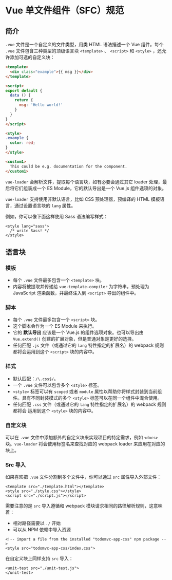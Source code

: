 # Vue 单文件组件（SFC）规范

## 简介

`.vue` 文件是一个自定义的文件类型，用类 HTML 语法描述一个 Vue 组件。每个 `.vue` 文件包含三种类型的顶级语言块 `<template>` 、 `<script>` 和 `<style>` ，还允许添加可选的自定义块：

```html
<template>
  <div class="example">{{ msg }}</div>
</template>

<script>
export default {
  data () {
    return {
      msg: 'Hello world!'
    }
  }
}
</script>

<style>
.example {
  color: red;
}
</style>

<custom1>
  This could be e.g. documentation for the component.
</custom1>
```

`vue-loader` 会解析文件，提取每个语言块，如有必要会通过其它 loader 处理，最后将它们组装成一个 ES Module，它的默认导出是一个 Vue.js 组件选项的对象。

`vue-loader` 支持使用非默认语言，比如 CSS 预处理器，预编译的 HTML 模板语言，通过设置语言块的 `lang` 属性。

例如，你可以像下面这样使用 Sass 语法编写样式：

```vue
<style lang="sass">
  /* write Sass! */
</style>
```

## 语言块

### 模板

- 每个 `.vue` 文件最多包含一个 `<template>` 块。
- 内容将被提取并传递给 `vue-template-compiler` 为字符串，预处理为 JavaScript 渲染函数，并最终注入到 `<script>` 导出的组件中。

### 脚本

- 每个 `.vue` 文件最多包含一个 `<script>` 块。
- 这个脚本会作为一个 ES Module 来执行。
- 它的 **默认导出** 应该是一个 Vue.js 的组件选项对象。也可以导出由 `Vue.extend()` 创建的扩展对象，但是普通对象是更好的选择。
- 任何匹配 `.js` 文件（或通过它的 `lang` 特性指定的扩展名）的 webpack 规则都将会运用到这个 `<script>` 块的内容中。

### 样式

- 默认匹配：`/\.css$/`。
- 一个 `.vue` 文件可以包含多个 `<style>` 标签。
- `<style>` 标签可以有 `scoped` 或者 `module` 属性以帮助你将样式封装到当前组件。具有不同封装模式的多个 `<style>` 标签可以在同一个组件中混合使用。
- 任何匹配 `.css` 文件（或通过它的 `lang` 特性指定的扩展名）的 webpack 规则都将会 运用到这个 `<style>` 块的内容中。

### 自定义块

可以在 `.vue` 文件中添加额外的自定义块来实现项目的特定需求，例如 `<docs>` 块。`vue-loader` 将会使用标签名来查找对应的 webpack loader 来应用在对应的块上。

### Src  导入

如果喜欢把 `.vue` 文件分割到多个文件中，你可以通过 `src` 属性导入外部文件：

```vue
<template src="./template.html"></template>
<style src="./style.css"></style>
<script src="./script.js"></script>
```

需要注意的是 `src` 导入遵循和 webpack 模块请求相同的路径解析规则，这意味着：

- 相对路径需要以 `./` 开始
- 可以从 NPM 依赖中导入资源

```vue
<!-- import a file from the installed "todomvc-app-css" npm package -->
<style src="todomvc-app-css/index.css">
```

在自定义块上同样支持 `src` 导入：

```vue
<unit-test src="./unit-test.js">
</unit-test>
```

